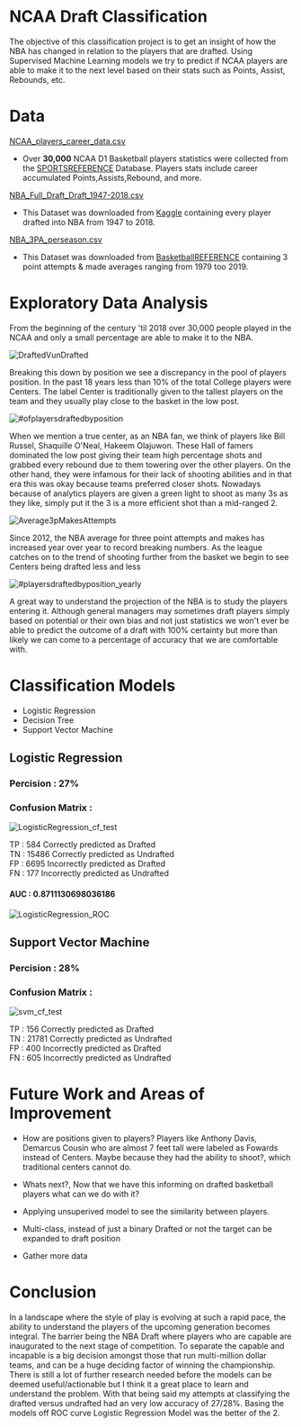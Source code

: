 # NCAA Draft Classification

The objective of this classification project is to get an insight of how the NBA has changed in relation to the players that are drafted. Using Supervised Machine Learning models we try to predict if NCAA players are able to make it to the next level based on their stats such as Points, Assist, Rebounds, etc. 


# Data

[NCAA_players_career_data.csv](Data/NCAA_players_career_data.csv)

- Over **30,000** NCAA D1 Basketball players statistics were collected from the [SPORTSREFERENCE](https://www.sports-reference.com/cbb/) Database. Players stats include career accumulated Points,Assists,Rebound, and more.

[NBA_Full_Draft_Draft_1947-2018.csv](Data/NBA_Full_Draft_Draft_1947-2018.csv)

- This Dataset was downloaded from [Kaggle](https://www.kaggle.com/hrfang1995/nba-drafts-of-19472018) containing every player drafted into NBA from 1947 to 2018.

[NBA_3PA_perseason.csv](Data/NBA_3PA_perseason.csv)

- This Dataset was downloaded from [BasketballREFERENCE](https://www.basketball-reference.com/leagues/NBA_stats_per_game.html) containing 3 point attempts & made averages ranging from 1979 too 2019.


# Exploratory Data Analysis

From the beginning of the century 'til 2018 over 30,000 people played in the NCAA and only a small percentage are able to make it to the NBA.

![DraftedVunDrafted](https://i.imgur.com/XovJv9D.png)

Breaking this down by position we see a discrepancy in the pool of players position. In the past 18 years less than 10% of the total College players were Centers. The label Center is traditionally given to the tallest players on the team and they usually play close to the basket in the low post.

![#ofplayersdraftedbyposition](https://i.imgur.com/qCek5yN.png)

When we mention a true center, as an NBA fan, we think of players like Bill Russel, Shaquille O'Neal, Hakeem Olajuwon. These Hall of famers dominated the low post giving their team high percentage shots and grabbed every rebound due to them towering over the other players. On the other hand, they were infamous for their lack of shooting abilities and in that era this was okay because teams preferred closer shots. Nowadays because of analytics players are given a green light to shoot as many 3s as they like, simply put it the 3 is a more efficient shot than a mid-ranged 2.

![Average3pMakesAttempts](https://i.imgur.com/xUf1fC9.png)

Since 2012, the NBA average for three point attempts and makes has increased year over year to record breaking numbers. As the league catches on to the trend of shooting  further from the basket we begin to see Centers being drafted less and less

![#playersdraftedbyposition_yearly](https://i.imgur.com/20BCoG1.png)

A great way to understand the projection of the NBA is to study the players entering it. Although general managers may sometimes draft players simply based on potential or their own bias and not just statistics we won't ever be able to predict the outcome of a draft with 100% certainty but more than likely we can come to a percentage of accuracy that we are comfortable with.

# Classification Models

- Logistic Regression
- Decision Tree
- Support Vector Machine

## Logistic Regression

### Percision :  27%

### Confusion Matrix :

![LogisticRegression_cf_test](https://i.imgur.com/kHGP8Py.png)

TP : 584 Correctly predicted as Drafted\
TN : 15486 Correctly predicted as Undrafted\
FP : 6695 Incorrectly predicted as Drafted\
FN : 177 Incorrectly predicted as Undrafted

#### AUC : 0.8711130698036186

![LogisticRegression_ROC](https://i.imgur.com/CVHY3wp.png)



## Support Vector Machine

### Percision :  28%

### Confusion Matrix :

![svm_cf_test](https://i.imgur.com/aUx8i3e.png)

TP : 156 Correctly predicted as Drafted\
TN : 21781 Correctly predicted as Undrafted\
FP : 400 Incorrectly predicted as Drafted\
FN : 605 Incorrectly predicted as Undrafted


# Future Work and Areas of Improvement

- How are positions given to players? Players like Anthony Davis, Demarcus Cousin who are almost 7 feet tall were labeled as Fowards instead of Centers. Maybe because they had the ability to shoot?, which traditional centers cannot do. 

- Whats next?, Now that we have this informing on drafted basketball players what can we do with it?

- Applying unsuperived model to see the similarity between players.

- Multi-class, instead of just a binary Drafted or not the target can be expanded to draft position

- Gather more data


# Conclusion

In a landscape where the style of play is evolving at such a rapid pace, the ability to understand the players of the upcoming generation becomes integral. The barrier being the NBA Draft where players who are capable are inaugurated to the next stage of competition. To separate the capable and incapable is a big decision amongst those that run multi-million dollar teams, and can be a huge deciding factor of winning the championship. There is still a lot of further research needed before the models can be deemed useful/actionable but I think it a great place to learn and understand the problem. With that being said my attempts at classifying the drafted versus undrafted had an very low accuracy of 27/28%. Basing the models off ROC curve Logistic Regression Model was the better of the 2.

